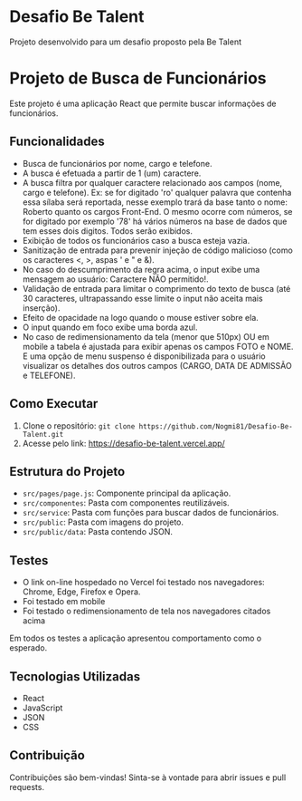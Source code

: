 # Desafio Be Talent
Projeto desenvolvido para um desafio proposto pela Be Talent

# Projeto de Busca de Funcionários

Este projeto é uma aplicação React que permite buscar informações de funcionários.

## Funcionalidades

-   Busca de funcionários por nome, cargo e telefone.
-   A busca é efetuada a partir de 1 (um) caractere.
-   A busca filtra por qualquer caractere relacionado aos campos (nome, cargo e telefone). Ex: se for digitado 'ro' qualquer palavra que contenha essa sílaba será reportada, nesse exemplo trará da base tanto o nome: Roberto quanto os cargos Front-End. O mesmo ocorre com números, se for digitado por exemplo '78' há vários números na base de dados que tem esses dois digitos. Todos serão exibidos.
-   Exibição de todos os funcionários caso a busca esteja vazia.
-   Sanitização de entrada para prevenir injeção de código malicioso (como os caracteres <, >, aspas ' e " e &).
-   No caso do descumprimento da regra acima, o input exibe uma mensagem ao usuário: Caractere NÃO permitido!.
-   Validação de entrada para limitar o comprimento do texto de busca (até 30 caracteres, ultrapassando esse limite o input não aceita mais inserção).
-   Efeito de opacidade na logo quando o mouse estiver sobre ela.
-   O input quando em foco exibe uma borda azul.
-   No caso de redimensionamento da tela (menor que 510px) OU em mobile a tabela é ajustada para exibir apenas os campos FOTO e NOME. E uma opção de menu suspenso é disponibilizada para o usuário visualizar os detalhes dos outros campos (CARGO,	DATA DE ADMISSÃO e TELEFONE).

## Como Executar

1.  Clone o repositório: `git clone https://github.com/Nogmi81/Desafio-Be-Talent.git`
2.  Acesse pelo link: https://desafio-be-talent.vercel.app/

## Estrutura do Projeto

-   `src/pages/page.js`: Componente principal da aplicação.
-   `src/componentes`: Pasta com componentes reutilizáveis.
-   `src/service`: Pasta com funções para buscar dados de funcionários.
-   `src/public`: Pasta com imagens do projeto.
-   `src/public/data`: Pasta contendo JSON.

  ## Testes

  -   O link on-line hospedado no Vercel foi testado nos navegadores: Chrome, Edge, Firefox e Opera. 
  -   Foi testado em mobile
  -   Foi testado o redimensionamento de tela nos navegadores citados acima

  Em todos os testes a aplicação apresentou comportamento como o esperado.

## Tecnologias Utilizadas

-   React
-   JavaScript
-   JSON
-   CSS

## Contribuição

Contribuições são bem-vindas! Sinta-se à vontade para abrir issues e pull requests.
